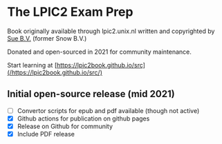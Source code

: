 # The LPIC2 Exam Prep

Book originally available through lpic2.unix.nl written and copyrighted by [Sue B.V.](https://sue.nl) (former Snow B.V.)

Donated and open-sourced in 2021 for community maintenance.

Start learning at [https://lpic2book.github.io/src](/https://lpic2book.github.io/src/)

## Initial open-source release (mid 2021)

 - [ ] Convertor scripts for epub and pdf available (though not active)
 - [x] Github actions for publication on github pages 
 - [x] Release on Github for community
 - [x] Include PDF release
